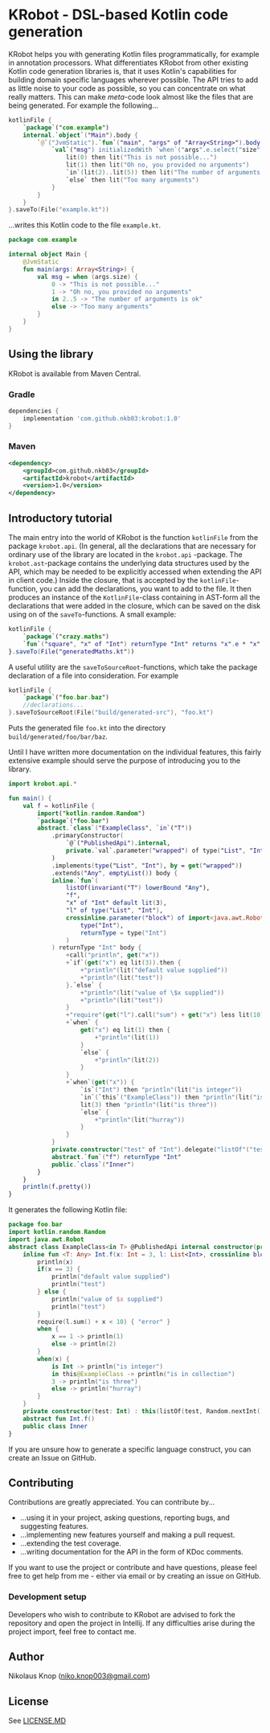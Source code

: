 # KRobot - DSL-based Kotlin code generation

KRobot helps you with generating Kotlin files programmatically, for example in annotation processors. What
differentiates KRobot from other existing Kotlin code generation libraries is, that it uses Kotlin's capabilities for
building domain specific languages wherever possible. The API tries to add as little noise to your code as possible, so
you can concentrate on what really matters. This can make *meta*-code look almost like the files that are being
generated. For example the following...

````kotlin
kotlinFile {
    `package`("com.example")
    internal.`object`("Main").body {
        `@`("JvmStatic").`fun`("main", "args" of "Array<String>").body {
            `val`("msg") initializedWith `when`("args".e.select("size")) {
                lit(0) then lit("This is not possible...")
                lit(1) then lit("Oh no, you provided no arguments")
                `in`(lit(2)..lit(5)) then lit("The number of arguments is ok")
                `else` then lit("Too many arguments")
            }
        }
    }
}.saveTo(File("example.kt"))

````

...writes this Kotlin code to the file `example.kt`.

```kotlin
package com.example

internal object Main {
    @JvmStatic
    fun main(args: Array<String>) {
        val msg = when (args.size) {
            0 -> "This is not possible..."
            1 -> "Oh no, you provided no arguments"
            in 2..5 -> "The number of arguments is ok"
            else -> "Too many arguments"
        }
    }
}
```

## Using the library

KRobot is available from Maven Central.

### Gradle

```groovy
dependencies {
    implementation 'com.github.nkb03:krobot:1.0'
}
```

### Maven

```xml
<dependency>
    <groupId>com.github.nkb03</groupId>
    <artifactId>krobot</artifactId>
    <version>1.0</version>
</dependency>
```

## Introductory tutorial

The main entry into the world of KRobot is the function `kotlinFile` from the package `krobot.api`.
(In general, all the declarations that are necessary for ordinary use of the library are located in the `krobot.api`
-package. The `krobot.ast`-package contains the underlying data structures used by the API, which may be needed to be
explicitly accessed when extending the API in client code.)
Inside the closure, that is accepted by the `kotlinFile`-function, you can add the declarations, you want to add to the
file. It then produces an instance of the `KotlinFile`-class containing in AST-form all the declarations that were added
in the closure, which can be saved on the disk using on of the `saveTo`-functions.
A small example:
```kotlin
kotlinFile {
    `package`("crazy.maths")
    `fun`("square", "x" of "Int") returnType "Int" returns "x".e * "x".e 
}.saveTo(File("generatedMaths.kt"))
```
A useful utility are the `saveToSourceRoot`-functions, which take the package declaration of a file into consideration.
For example 
```kotlin
kotlinFile { 
    `package`("foo.bar.baz")
    //declarations...
}.saveToSourceRoot(File("build/generated-src"), "foo.kt")
```
Puts the generated file `foo.kt` into the directory `build/generated/foo/bar/baz`.

Until I have written more documentation on the individual features, 
this fairly extensive example should serve the purpose of introducing you to the library.
```kotlin
import krobot.api.*

fun main() {
    val f = kotlinFile {
        import("kotlin.random.Random")
        `package`("foo.bar")
        abstract.`class`("ExampleClass", `in`("T"))
            .primaryConstructor(
                `@`("PublishedApi").internal,
                private.`val`.parameter("wrapped") of type("List", "Int")
            )
            .implements(type("List", "Int"), by = get("wrapped"))
            .extends("Any", emptyList()) body {
            inline.`fun`(
                listOf(invariant("T") lowerBound "Any"),
                "f",
                "x" of "Int" default lit(3),
                "l" of type("List", "Int"),
                crossinline.parameter("block") of import<java.awt.Robot>().functionType(
                    type("Int"),
                    returnType = type("Int")
                )
            ) returnType "Int" body {
                +call("println", get("x"))
                +`if`(get("x") eq lit(3)).then {
                    +"println"(lit("default value supplied"))
                    +"println"(lit("test"))
                }.`else` {
                    +"println"(lit("value of \$x supplied"))
                    +"println"(lit("test"))
                }
                +"require"(get("l").call("sum") + get("x") less lit(10), closure { +lit("error") })
                +`when` {
                    get("x") eq lit(1) then {
                        +"println"(lit(1))
                    }
                    `else` {
                        +"println"(lit(2))
                    }
                }
                +`when`(get("x")) {
                    `is`("Int") then "println"(lit("is integer"))
                    `in`(`this`("ExampleClass")) then "println"(lit("is in collection"))
                    lit(3) then "println"(lit("is three"))
                    `else` {
                        +"println"(lit("hurray"))
                    }
                }
            }
            private.constructor("test" of "Int").delegate("listOf"("test".e, "Random".e.call("nextInt")))
            abstract.`fun`("f") returnType "Int"
            public.`class`("Inner")
        }
    }
    println(f.pretty())
}
```
It generates the following Kotlin file:
```kotlin
package foo.bar
import kotlin.random.Random
import java.awt.Robot
abstract class ExampleClass<in T> @PublishedApi internal constructor(private val wrapped: List<Int>): List<Int> by wrapped, Any() {
    inline fun <T: Any> Int.f(x: Int = 3, l: List<Int>, crossinline block: Robot.(Int) -> Int) {
        println(x)
        if(x == 3) {
            println("default value supplied")
            println("test")
        } else {
            println("value of $x supplied")
            println("test")
        }
        require(l.sum() + x < 10) { "error" }
        when {
            x == 1 -> println(1)
            else -> println(2)
        }
        when(x) {
            is Int -> println("is integer")
            in this@ExampleClass -> println("is in collection")
            3 -> println("is three")
            else -> println("hurray")
        }
    }
    private constructor(test: Int) : this(listOf(test, Random.nextInt()))
    abstract fun Int.f()
    public class Inner
}
```
If you are unsure how to generate a specific language construct, you can create an Issue on GitHub.

## Contributing

Contributions are greatly appreciated. You can contribute by...

- ...using it in your project, asking questions, reporting bugs, and suggesting features.
- ...implementing new features yourself and making a pull request.
- ...extending the test coverage.
- ...writing documentation for the API in the form of KDoc comments.

If you want to use the project or contribute and have questions, 
please feel free to get help from me - either via email or by creating an issue on GitHub.

### Development setup

Developers who wish to contribute to KRobot are advised to fork the repository and open the project in Intellij. If any
difficulties arise during the project import, feel free to contact me.

## Author

Nikolaus Knop (niko.knop003@gmail.com)

## License

See [LICENSE.MD](LICENSE.md)
